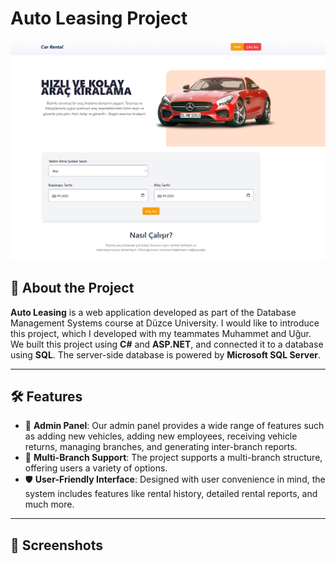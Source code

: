 # Auto Leasing Project

![Project Image](img/CustomerMainPage.png)

## 🚀 About the Project

**Auto Leasing** is a web application developed as part of the Database Management Systems course at Düzce University. I would like to introduce this project, which I developed with my teammates Muhammet and Uğur.  
We built this project using **C#** and **ASP.NET**, and connected it to a database using **SQL**. The server-side database is powered by **Microsoft SQL Server**.

---

## 🛠️ Features

- 🚀 **Admin Panel**: Our admin panel provides a wide range of features such as adding new vehicles, adding new employees, receiving vehicle returns, managing branches, and generating inter-branch reports.
- 🌟 **Multi-Branch Support**: The project supports a multi-branch structure, offering users a variety of options.
- 🛡️ **User-Friendly Interface**: Designed with user convenience in mind, the system includes features like rental history, detailed rental reports, and much more.

---

## 📸 Screenshots
